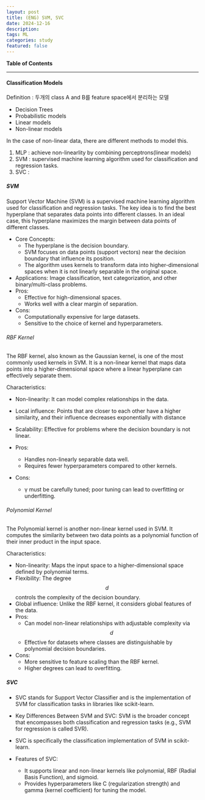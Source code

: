 ```yaml
---
layout: post
title: (ENG) SVM, SVC
date: 2024-12-16
description: 
tags: ML
categories: study
featured: false
---
```

**Table of Contents**

---

#### Classification Models
Definition : 두개의 class A and B를 feature space에서 분리하는 모델

- Decision Trees
- Probabilistic models
- Linear models
- Non-linear models

In the case of non-linear data, there are different methods to model this.

1. MLP : achieve non-linearlity by combining perceptrons(linear models)
2. SVM : supervised machine learning algorithm used for classification and regression tasks.
3. SVC : 


##### SVM

Support Vector Machine (SVM) is a supervised machine learning algorithm used for classification and regression tasks. The key idea is to find the best hyperplane that separates data points into different classes. In an ideal case, this hyperplane maximizes the margin between data points of different classes.

- Core Concepts:
  - The hyperplane is the decision boundary.
  - SVM focuses on data points (support vectors) near the decision boundary that influence its position.
  - The algorithm uses kernels to transform data into higher-dimensional spaces when it is not linearly separable in the original space.
- Applications: Image classification, text categorization, and other binary/multi-class problems.
- Pros: 
  - Effective for high-dimensional spaces.
  - Works well with a clear margin of separation.
- Cons:
  - Computationally expensive for large datasets.
  - Sensitive to the choice of kernel and hyperparameters.

###### RBF Kernel
The RBF kernel, also known as the Gaussian kernel, is one of the most commonly used kernels in SVM. It is a non-linear kernel that maps data points into a higher-dimensional space where a linear hyperplane can effectively separate them.

Characteristics:

- Non-linearity: It can model complex relationships in the data.
- Local influence: Points that are closer to each other have a higher similarity, and their influence decreases exponentially with distance
- Scalability: Effective for problems where the decision boundary is not linear.


- Pros:
  - Handles non-linearly separable data well.
  - Requires fewer hyperparameters compared to other kernels.
- Cons:
  - γ must be carefully tuned; poor tuning can lead to overfitting or underfitting.

###### Polynomial Kernel

The Polynomial kernel is another non-linear kernel used in SVM. It computes the similarity between two data points as a polynomial function of their inner product in the input space.

Characteristics:

- Non-linearity: Maps the input space to a higher-dimensional space defined by polynomial terms.
- Flexibility: The degree $$d$$ controls the complexity of the decision boundary.
- Global influence: Unlike the RBF kernel, it considers global features of the data.
- Pros:
  - Can model non-linear relationships with adjustable complexity via $$d$$
  - Effective for datasets where classes are distinguishable by polynomial decision boundaries.
- Cons:
  - More sensitive to feature scaling than the RBF kernel.
  - Higher degrees can lead to overfitting.


##### SVC

- SVC stands for Support Vector Classifier and is the implementation of SVM for classification tasks in libraries like scikit-learn.

- Key Differences Between SVM and SVC:
SVM is the broader concept that encompasses both classification and regression tasks (e.g., SVM for regression is called SVR).
- SVC is specifically the classification implementation of SVM in scikit-learn.
- Features of SVC:
  - It supports linear and non-linear kernels like polynomial, RBF (Radial Basis Function), and sigmoid.
  - Provides hyperparameters like C (regularization strength) and gamma (kernel coefficient) for tuning the model.


